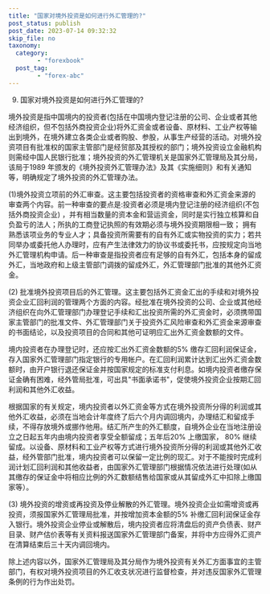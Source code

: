 ```yaml
---
title: "国家对境外投资是如何进行外汇管理的?"
post_status: publish
post_date: 2023-07-14 09:32:32
skip_file: no
taxonomy:
  category:
        - "forexbook"
  post_tag:
        - "forex-abc"
---
```


9. 国家对境外投资是如何进行外汇管理的?

境外投资是指中国境内的投资者(包括在中国境内登记注册的公司、企业或者其他经济组织，但不包括外商投资企业)将外汇资金或者设备、原材料、工业产权等输出到境外，在境外建立各类企业或者购股、参股，从事生产经营的活动。对境外投资项目有批准权的国家主管部门是经贸部及其授权的部门；境外投资设立金融机构则需经中国人民银行批准；境外投资的外汇管理机关是国家外汇管理局及其分局，该局于1989 年颁发的《境外投资外汇管理办法》及其《实施细则》和有关通知等，明确规定了境外投资的外汇管理办法。

(1)境外投资立项前的外汇审查。这主要包括投资者的资格审查和外汇资金来源的审查两个内容。前一种审查的要点是:投资者必须是境内登记注册的经济组织(不包括外商投资企业) ，并有相当数量的资本金和营运资金，同时是实行独立核算和自负盈亏的法人；所执的工商登记执照的有效期必须与境外投资期限相一致； 拥有熟悉该项业务的专业人才；具备投资所需要有的自有外汇或实物投资的实力；若共同举办或委托他人办理时，应有产生法律效力的协议书或委托书，应按规定向当地外汇管理机构申请。后一种审查是指投资者应有足够的自有外汇，包括本身的留成外汇，当地政府和上级主管部门调拨的留成外汇，外汇管理部门批准的其他外汇资金。

(2) 批准境外投资项目后的外汇管理。这主要包括外汇资金汇出的手续和对境外投资企业汇回利润的管理两个方面的内容。经批准在境外投资的公司、企业或其他经济组织在向外汇管理部门办理登记手续和汇出投资所需的外汇资金时，必须携带国家主管部门的批准文件、外汇管理部门关于投资外汇风险审查和外汇资金来源审查的书面结论，以及投资项目的合同和其他可证明应汇出外汇资金数额的文件。

境内投资者在办理登记时，还应按汇出外汇资金数额的5% 缴存汇回利润保证金，存入国家外汇管理部门指定银行的专用帐户。在汇回利润累计达到汇出外汇资金数额时，由开户银行退还保证金并按国家规定的标准支付利息。如境内投资者缴存保证金确有困难，经外管局批准，可出具"书面承诺书"，促使境外投资企业按期汇回利润和其他外汇收益。

根据国家的有关规定，境内投资者以外汇资金等方式在境外投资所分得的利润或其他外汇收益，必须在当地会计年度终了后六个月内调回境内，办理结汇和留成手续，不得存放境外或挪作他用。结汇所产生的外汇额度，自境外企业在当地注册设立之日起五年内由境内投资者享受全额留成；五年后20% 上缴国家， 80% 继续留成。以设备、原材料和工业产权等方式进行境外投资所分得的利润或其他外汇收益，经外管部门批准，境内投资者可以保留一定比例的现汇。对于不能按时完成利润计划汇回利润和其他收益者，由国家外汇管理部门根据情况依法进行处理(如从其缴存的保证金中将相应比例的外汇数额结售给国家或从其留成外汇中扣除上缴国家等）。

(3) 境外投资的增资或再投资及停业解散的外汇管理。境外投资企业如需增资或再投资，须报国家外汇管理局批准，并按增加资本金额的5% 补缴汇回利润保证金存入银行。境外投资企业停业或解散后，境内投资者应将清盘后的资产负债表、财产目录、财产估价表等有关资料报送国家外汇管理部门备案，并将中方应得外汇资产在清算结束后三十天内调回境内。

除上述内容以外，国家外汇管理局及其分局作为境外投资有关外汇方面事宜的主管部门，有权对境外投资项目的外汇收支状况进行监督检查，并对违反国家外汇管理条例的行为作出处罚。
